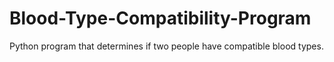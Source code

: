 # Blood-Type-Compatibility-Program
Python program that determines if two people have compatible blood types.
